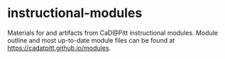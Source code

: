 # instructional-modules
Materials for and artifacts from CaD@Pitt instructional modules. Module outline and most up-to-date module files can be found at https://cadatpitt.github.io/modules.
